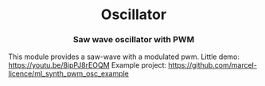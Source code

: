 <h1 align="center">Oscillator</h1>
<h3 align="center">Saw wave oscillator with PWM</h3>  

This module provides a saw-wave with a modulated pwm.
Little demo: https://youtu.be/8ipPJ8rEOQM 
Example project: https://github.com/marcel-licence/ml_synth_pwm_osc_example